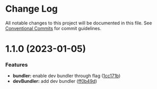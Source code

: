 # Change Log

All notable changes to this project will be documented in this file.
See [Conventional Commits](https://conventionalcommits.org) for commit guidelines.

# 1.1.0 (2023-01-05)


### Features

* **bundler:** enable dev bundler through flag ([1cc171b](https://github.com/americanexpress/one-app-cli/commit/1cc171bffec3c4f4da8aa3689eb9c3e10dd89870))
* **devBundler:** add dev bundler ([ff0b49d](https://github.com/americanexpress/one-app-cli/commit/ff0b49dd83d0bbe02c87d111c3fbd512fa53200a))
